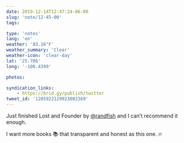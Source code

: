 ```yaml
---
date: 2019-12-14T12:47:24-06:00
slug: 'note/12-45-00'
tags:

type: 'notes'
lang: 'en'
weather: '83.16°F'
weather_summary: 'Clear'
weather-icon: 'clear-day'
lat: '25.786'
long: '-100.4399'

photos:

syndication_links:
    - https://brid.gy/publish/twitter
tweet_id: '1205922129923002369'
---
```

Just finished Lost and Founder by <a href="https://twitter.com/@randfish">@randfish</a> and I can’t recommend it enough. 

I want more books 📚 that transparent and honest as this one. 🔥